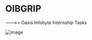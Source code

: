 # OIBGRIP
--->> Oasis Infobyte Internship Tasks

![image](https://user-images.githubusercontent.com/98117063/193144968-27e40140-c77d-42bc-bb46-f4642527a6ab.png)

